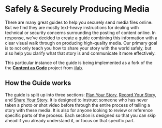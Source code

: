 # Safely & Securely Producing Media

There are many great guides to help you securely send media files online. But we find they are mostly text-heavy instructions for dealing with technical or security concerns surrounding the posting of content online. In response, we’ve decided to create a guide combining this information with a clear visual walk through on producing high-quality media. Our primary goal is to not only teach you how to share your story with the world safely, but also help you clarify what that story is and communicate it more effectively.

This particular instance of the guide is being implemented as a fork of the the [**Content as Code**](https://github.com/iilab/contentascode) project from [iilab](http://iilab.org).

## How the Guide works

The guide is split up into three sections: [Plan Your Story](plan), [Record Your Story](record), and [Share Your Story](share). It is designed to instruct someone who has never taken a photo or shot video before through the entire process of telling a story with these media. It is also for anyone looking to review or reference specific parts of the process. Each section is designed so that you can skip ahead if you already understand it, or focus on that specific part.
